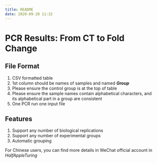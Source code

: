 ```yaml
---
title: README
date: 2020-09-20 11:32
---
```

# PCR Results: From CT to Fold Change
## File Format
1. CSV formatted table
2. 1st column should be names of samples and named ***Group***
3. Please ensure the control group is at the top of table
4. Please ensure the sample names contain alphabetical characters, and its alphabetical part in a group are consistent
5. One PCR run one input file

## Features
1. Support any number of biological replications
2. Support any number of experimental groups
3. Automatic grouping

For Chinese users, you can find more details in WeChat official account in *HalfAppleTuring*
